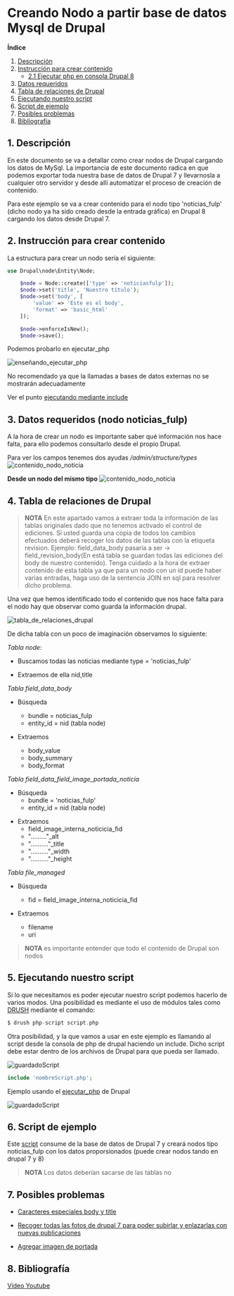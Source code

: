 # Creando Nodo a partir base de datos Mysql de Drupal

**Índice**

1. [ Descripción](#id1)
2. [ Instrucción para crear contenido](#id2)
    - [2.1 Ejecutar php en consola Drupal 8](#id2.1)
3. [ Datos requeridos](#id3)
4. [ Tabla de relaciones de Drupal](#id4)
5. [Ejecutando nuestro script](#id5)
6. [Script de ejemplo](#id6)
7. [Posibles problemas](#id7)
8. [Bibliografía](#id8)

## 1. Descripción <a name="id1"></a>

En este documento se va a detallar como crear nodos de Drupal cargando los datos de MySql. La importancia de este documento radica en que podemos exportar toda nuestra base de datos de Drupal 7 y llevarnosla a cualquier otro servidor y desde allí automatizar el proceso de creación de contenido.

Para este ejemplo se va a crear contenido para el nodo tipo 'noticias_fulp' (dicho nodo ya ha sido creado desde la entrada gráfica) en Drupal 8 cargando los datos desde Drupal 7.

## 2. Instrucción para crear contenido <a name="id2"></a>

La estructura para crear un nodo sería el siguiente:

```php
use Drupal\node\Entity\Node;

    $node = Node::create(['type' => 'noticiasfulp']);
    $node->set('title', 'Nuestro título');
    $node->set('body', [
        'value' => 'Este es el body',
        'format' => 'basic_html'
    ]);

    $node->enforceIsNew();
    $node->save();
```

Podemos probarlo en ejecutar_php <a name="id2.1"></a>


![enseñando_ejecutar_php](https://github.com/alejandroasc96/CreandoNodoApartirMysqlDrupal/blob/master/video/ejecutando_php.gif?raw=true)

No recomendado ya que la llamadas a bases de datos externas no se mostrarán adecuadamente

Ver el punto [ejecutando mediante include](#id5.1)

## 3. Datos requeridos (nodo noticias_fulp) <a name="id3"></a>

A la hora de crear un nodo es importante saber qué información nos hace falta, para ello podemos consultarlo desde el propio Drupal.

Para ver los campos tenemos dos ayudas
*/admin/structure/types*
![contenido_nodo_noticia](https://github.com/alejandroasc96/CreandoNodoApartirMysqlDrupal/blob/master/video/ver_los_campos.gif?raw=true)

**Desde un nodo del mismo tipo**
![contenido_nodo_noticia](https://github.com/alejandroasc96/CreandoNodoApartirMysqlDrupal/blob/master/video/ver_los_campos_desarrolo.gif?raw=true)

## 4. Tabla de relaciones de Drupal <a name="id4"></a>

>**NOTA** En este apartado vamos a extraer toda la información de las tablas originales dado que no tenemos activado el control de ediciones. Si usted guarda una copia de todos los cambios efectuados  deberá recoger los datos de las tablas con la etiqueta revision. Ejemplo: field_data_body pasaría a ser -> field_revision_body(En está tabla se guardan todas las ediciones del body de nuestro contenido).
 Tenga cuidado a la hora de extraer contenido de esta tabla ya que para un nodo con un id puede haber varias entradas, haga uso de la sentencia JOIN en sql para resolver dicho problema.

Una vez que hemos identificado todo el contenido que nos hace falta para el nodo hay que observar como guarda la información drupal.

![tabla_de_relaciones_drupal](https://github.com/alejandroasc96/CreandoNodoApartirMysqlDrupal/blob/master/images/drupal7-db-schema.png?raw=true)

De dicha tabla con un poco de imaginación observamos lo siguiente:

_Tabla node_:

- Buscamos todas las noticias mediante type = 'noticias_fulp'

- Extraemos de ella nid,title

_Tabla field_data_body_

- Búsqueda

  - bundle = noticias_fulp
  - entity_id = nid (tabla node)

- Extraemos
  - body_value
  - body_summary
  - body_format

_Tabla field_data_field_image_portada_noticia_

- Búsqueda
  - bundle = 'noticias_fulp'
  - entity_id = nid (tabla node)

* Extraemos 
    - field_image_interna_noticicia_fid 
    - "........."\_alt
    - ".........."\_title
    - ".........."\_width
    - ".........."\_height

_Tabla file_managed_

- Búsqueda

  - fid = field_image_interna_noticicia_fid

- Extraemos
  - filename
  - uri

> **NOTA** es importante entender que todo el contenido de Drupal son nodos


## 5. Ejecutando nuestro script <a name="id5"></a>

Si lo que necesitamos es poder ejecutar nuestro script podemos hacerlo de varios modos. Una posibilidad es mediante el uso de módulos tales como [DRUSH](https://www.drush.org/) mediante el comando:

```php
$ drush php-script script.php
```
<a name="id5.1"></a>
Otra posibilidad, y la que vamos a usar en este ejemplo es llamando al script desde la consola de php de drupal haciendo un include. Dicho script debe estar dentro de los archivos de Drupal para que pueda ser llamado. 

![guardadoScript](https://github.com/alejandroasc96/CreandoNodoApartirMysqlDrupal/blob/master/images/guardadoScript.PNG?raw=true)

```php
include 'nombreScript.php';
```
Ejemplo usando el [ejecutar_php](#id2.1) de Drupal

![guardadoScript](https://github.com/alejandroasc96/CreandoNodoApartirMysqlDrupal/blob/master/images/inlcudeConsolaDrupal.PNG?raw=true)
## 6. Script de ejemplo <a name="id6"></a>

Este [script](https://github.com/alejandroasc96/CreandoNodoApartirMysqlDrupal/blob/master/codigo.php) consume de la base de datos de Drupal 7 y creará nodos tipo noticias_fulp con los datos proporsionados (puede crear nodos tando en drupal 7 y 8)

>**NOTA** Los datos deberían sacarse de las tablas no
## 7. Posibles problemas <a name="id7"></a>

* [Caracteres especiales body y title](https://github.com/alejandroasc96/CreandoNodoApartirMysqlDrupal/blob/master/OtrosDocu/CaracteresEspeciales.md)

* [Recoger todas las fotos de drupal 7 para poder subirlar y enlazarlas con nuevas publicaciones](https://github.com/alejandroasc96/CreandoNodoApartirMysqlDrupal/blob/master/OtrosDocu/RecorrerYGuardarFotosDrupal7.md)

* [Agregar imagen de portada](https://github.com/alejandroasc96/CreandoNodoApartirMysqlDrupal/blob/master/OtrosDocu/AgregarImagenANodo.md)


## 8. Bibliografía <a name="id8"></a>

[Vídeo Youtube](https://www.youtube.com/watch?v=BhH34McCoB0)
